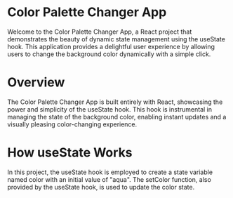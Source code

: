 # Color Palette Changer App
Welcome to the Color Palette Changer App, a React project that demonstrates the beauty of dynamic state management using the useState hook. This application provides a delightful user experience by allowing users to change the background color dynamically with a simple click.

# Overview
The Color Palette Changer App is built entirely with React, showcasing the power and simplicity of the useState hook. This hook is instrumental in managing the state of the background color, enabling instant updates and a visually pleasing color-changing experience.

# How useState Works
In this project, the useState hook is employed to create a state variable named color with an initial value of "aqua". The setColor function, also provided by the useState hook, is used to update the color state.
